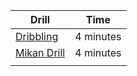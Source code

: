 | Drill | Time |
| ------- | -------- |
| [Dribbling](./dribbling.md) | 4 minutes |
| [Mikan Drill](./mikan.md) | 4 minutes | 
| []()





